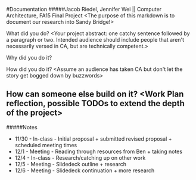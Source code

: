 #Documentation
#####Jacob Riedel, Jennifer Wei || Computer Architecture, FA15 Final Project
<The purpose of this markdown is to document our research into Sandy Bridge!>

What did you do?
<Your project abstract: one catchy sentence followed by a paragraph or two. Intended audience should include people that aren't necessarily versed in CA, but are technically competent.>

Why did you do it?
<A paragraph or so about why the project you chose is worthwhile and interesting>

How did you do it?
<Assume an audience has taken CA but don't let the story get bogged down by buzzwords>

How can someone else build on it?
<Work Plan reflection, possible TODOs to extend the depth of the project>
---
#####Notes
- 11/30 - In-class - Initial proposal + submitted revised proposal + scheduled meeting times
- 12/1 - Meeting - Reading through resources from Ben + taking notes
- 12/4 - In-class - Research/catching up on other work
- 12/5 - Meeting - Slidedeck outline + research
- 12/6 - Meeting - Slidedeck continuation + more research
